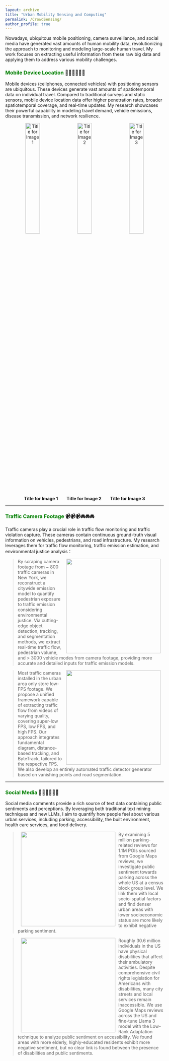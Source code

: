 ```yaml
---
layout: archive
title: "Urban Mobility Sensing and Computing"
permalink: /CrowdSensing/
author_profile: true
---
```


Nowadays, ubiquitous mobile positioning, camera surveillance, and social media have generated vast amounts of human mobility data,
revolutionizing the approach to monitoring and modeling large-scale human travel. 
My work focuses on extracting useful information from these raw big data and applying them to address various mobility challenges.

### <span style="color: green"> Mobile Device Location </span> 📱📱📱🚶🚶🚶
Mobile devices (cellphones, connected vehicles) with positioning sensors are ubiquitous.
These devices generate vast amounts of spatiotemporal data on individual travel. 
Compared to traditional surveys and static sensors, mobile device location data offer higher penetration rates, broader spatiotemporal coverage, and real-time updates. 
My research showcases their powerful capability in modeling travel demand, vehicle emissions, disease transmission, and network resilience.

<p align="center">
    <img src="https://songhuahu-umd.github.io/images/FF11.png" alt="Title for Image 1" width="30%" hspace="5"/>
    <img src="https://songhuahu-umd.github.io/images/OD2T1.png" alt="Title for Image 2" width="30%" hspace="5"/>
    <img src="https://songhuahu-umd.github.io/images/FF11.png" alt="Title for Image 3" width="30%" hspace="5"/>
</p>

<p align="center">
  <b>Title for Image 1</b> &nbsp;&nbsp;&nbsp;&nbsp;&nbsp;
  <b>Title for Image 2</b> &nbsp;&nbsp;&nbsp;&nbsp;&nbsp;
  <b>Title for Image 3</b>
</p>

[//]: # (<a href="https://www.sciencedirect.com/science/article/pii/S0968090X20308524"><img style="float: left" src="https://songhuahu-umd.github.io/images/FF11.png" width="300" hspace="20"></a>)

---

### <span style="color: green"> Traffic Camera Footage </span> 📹📹📹🚘🚘🚘
Traffic cameras play a crucial role in traffic flow monitoring and traffic violation capture. 
These cameras contain continuous ground-truth visual information on vehicles, pedestrians, and road infrastructure. 
My research leverages them for traffic flow monitoring, traffic emission estimation, and environmental justice analysis：

> <a href="https://senseable.mit.edu/"><img style="float: right" src="https://songhuahu-umd.github.io/images/Camera0.png" width="300" hspace="10"></a>
By scraping camera footage from ~ 800 traffic cameras in New York, we reconstruct a citywide emission model to quantify pedestrian exposure to traffic emission considering environmental justice.
Via cutting-edge object detection, tracking, and segmentation methods, we extract real-time traffic flow, 
pedestrian volume, and > 3000 vehicle modes from camera footage, providing more accurate and detailed inputs for traffic emission models.

> <a href="https://senseable.mit.edu/"><img style="float: right" src="https://songhuahu-umd.github.io/images/camera0.gif" width="300" hspace="10"></a>
Most traffic cameras installed in the urban area only store low-FPS footage. 
We propose a unified framework capable of extracting traffic flow from videos of varying quality, 
covering super-low FPS, low FPS, and high FPS. 
Our approach integrates fundamental diagram, distance-based tracking, and ByteTrack, tailored to the respective FPS. 
We also develop an entirely automated traffic detector generator based on vanishing points and road segmentation.

---


### <span style="color: green"> Social Media </span>💬💬💬👥👥👥
Social media comments provide a rich source of text data containing public sentiments and perceptions.
By leveraging both traditional text mining techniques and new LLMs, 
I aim to quantify how people feel about various urban services, 
including parking, accessibility, the built environment, health care services, and food delivery.

> <a href="https://arxiv.org/pdf/2407.05104"><img style="float: left" src="https://songhuahu-umd.github.io/images/parking.png" width="300" hspace="10"></a>
By examining 5 million parking-related reviews for 1.1M POIs sourced from Google Maps reviews, 
we investigate public sentiment towards parking across the whole US at a census block group level. 
We link them with local socio-spatial factors and find denser urban areas with lower socioeconomic status 
are more likely to exhibit negative parking sentiment.

> <a href="https://arxiv.org/pdf/2409.08459"><img style="float: left" src="https://songhuahu-umd.github.io/images/access_framework.png" width="300" hspace="10"></a>
Roughly 30.6 million individuals in the US have physical disabilities that affect their ambulatory activities. 
Despite comprehensive civil rights legislation for Americans with disabilities, many city streets and local services remain inaccessible.
We use Google Maps reviews across the US and fine-tune Llama 3 model with the Low-Rank Adaptation technique to analyze public sentiment on accessibility.
We found areas with more elderly, highly-educated residents exhibit more negative sentiment, but no clear link is found between the presence of disabilities and public sentiments.